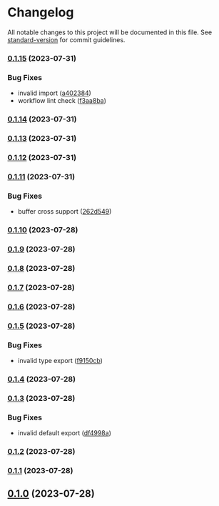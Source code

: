 # Changelog

All notable changes to this project will be documented in this file. See [standard-version](https://github.com/conventional-changelog/standard-version) for commit guidelines.

### [0.1.15](https://github.com/SynapseMedia/dendritejs/compare/v0.1.14...v0.1.15) (2023-07-31)


### Bug Fixes

* invalid import ([a402384](https://github.com/SynapseMedia/dendritejs/commit/a402384fb4825a1ab8a6ad9309a019d4e5a6c627))
* workflow lint check ([f3aa8ba](https://github.com/SynapseMedia/dendritejs/commit/f3aa8ba09e5f649e446409003b81298f9731d25b))

### [0.1.14](https://github.com/SynapseMedia/dendritejs/compare/v0.1.13...v0.1.14) (2023-07-31)

### [0.1.13](https://github.com/SynapseMedia/dendritejs/compare/v0.1.12...v0.1.13) (2023-07-31)

### [0.1.12](https://github.com/SynapseMedia/dendritejs/compare/v0.1.11...v0.1.12) (2023-07-31)

### [0.1.11](https://github.com/SynapseMedia/dendritejs/compare/v0.1.10...v0.1.11) (2023-07-31)


### Bug Fixes

* buffer cross support ([262d549](https://github.com/SynapseMedia/dendritejs/commit/262d549ee066f38c668d4276d2cf15589db9c714))

### [0.1.10](https://github.com/SynapseMedia/dendritejs/compare/v0.1.9...v0.1.10) (2023-07-28)

### [0.1.9](https://github.com/SynapseMedia/dendritejs/compare/v0.1.8...v0.1.9) (2023-07-28)

### [0.1.8](https://github.com/SynapseMedia/dendritejs/compare/v0.1.7...v0.1.8) (2023-07-28)

### [0.1.7](https://github.com/SynapseMedia/dendritejs/compare/v0.1.5...v0.1.7) (2023-07-28)

### [0.1.6](https://github.com/SynapseMedia/dendritejs/compare/v0.1.5...v0.1.6) (2023-07-28)

### [0.1.5](https://github.com/SynapseMedia/dendritejs/compare/v0.1.4...v0.1.5) (2023-07-28)


### Bug Fixes

* invalid type export ([f9150cb](https://github.com/SynapseMedia/dendritejs/commit/f9150cbfe131fc8744d35c5d7ceb26d48c9644ea))

### [0.1.4](https://github.com/SynapseMedia/dendritejs/compare/v0.1.3...v0.1.4) (2023-07-28)

### [0.1.3](https://github.com/SynapseMedia/dendritejs/compare/v0.1.2...v0.1.3) (2023-07-28)


### Bug Fixes

* invalid default export ([df4998a](https://github.com/SynapseMedia/dendritejs/commit/df4998a5dbca4d919f83abd72c3d7b3b38c681fd))

### [0.1.2](https://github.com/SynapseMedia/dendritejs/compare/v0.1.1...v0.1.2) (2023-07-28)

### [0.1.1](https://github.com/SynapseMedia/dendritejs/compare/v0.1.0...v0.1.1) (2023-07-28)

## [0.1.0](https://github.com/SynapseMedia/dendritejs/compare/v0.0.2...v0.1.0) (2023-07-28)
